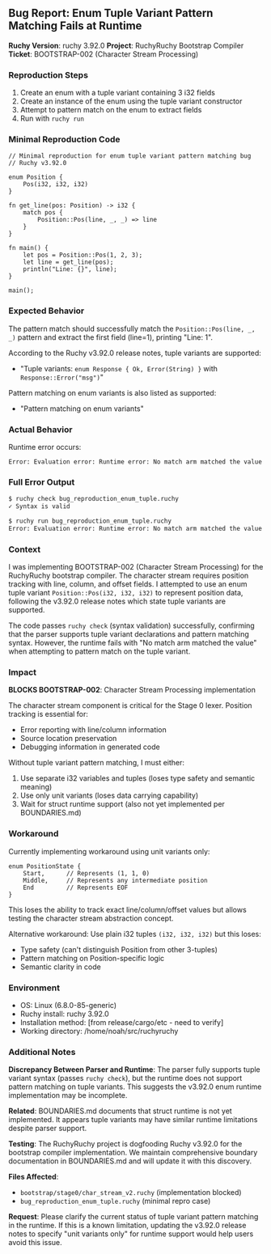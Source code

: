 ## Bug Report: Enum Tuple Variant Pattern Matching Fails at Runtime

**Ruchy Version**: ruchy 3.92.0
**Project**: RuchyRuchy Bootstrap Compiler
**Ticket**: BOOTSTRAP-002 (Character Stream Processing)

### Reproduction Steps
1. Create an enum with a tuple variant containing 3 i32 fields
2. Create an instance of the enum using the tuple variant constructor
3. Attempt to pattern match on the enum to extract fields
4. Run with `ruchy run`

### Minimal Reproduction Code
```ruchy
// Minimal reproduction for enum tuple variant pattern matching bug
// Ruchy v3.92.0

enum Position {
    Pos(i32, i32, i32)
}

fn get_line(pos: Position) -> i32 {
    match pos {
        Position::Pos(line, _, _) => line
    }
}

fn main() {
    let pos = Position::Pos(1, 2, 3);
    let line = get_line(pos);
    println("Line: {}", line);
}

main();
```

### Expected Behavior
The pattern match should successfully match the `Position::Pos(line, _, _)` pattern and extract the first field (line=1), printing "Line: 1".

According to the Ruchy v3.92.0 release notes, tuple variants are supported:
- "Tuple variants: `enum Response { Ok, Error(String) }` with `Response::Error("msg")`"

Pattern matching on enum variants is also listed as supported:
- "Pattern matching on enum variants"

### Actual Behavior
Runtime error occurs:
```
Error: Evaluation error: Runtime error: No match arm matched the value
```

### Full Error Output
```bash
$ ruchy check bug_reproduction_enum_tuple.ruchy
✓ Syntax is valid

$ ruchy run bug_reproduction_enum_tuple.ruchy
Error: Evaluation error: Runtime error: No match arm matched the value
```

### Context
I was implementing BOOTSTRAP-002 (Character Stream Processing) for the RuchyRuchy bootstrap compiler. The character stream requires position tracking with line, column, and offset fields. I attempted to use an enum tuple variant `Position::Pos(i32, i32, i32)` to represent position data, following the v3.92.0 release notes which state tuple variants are supported.

The code passes `ruchy check` (syntax validation) successfully, confirming that the parser supports tuple variant declarations and pattern matching syntax. However, the runtime fails with "No match arm matched the value" when attempting to pattern match on the tuple variant.

### Impact
**BLOCKS BOOTSTRAP-002**: Character Stream Processing implementation

The character stream component is critical for the Stage 0 lexer. Position tracking is essential for:
- Error reporting with line/column information
- Source location preservation
- Debugging information in generated code

Without tuple variant pattern matching, I must either:
1. Use separate i32 variables and tuples (loses type safety and semantic meaning)
2. Use only unit variants (loses data carrying capability)
3. Wait for struct runtime support (also not yet implemented per BOUNDARIES.md)

### Workaround
Currently implementing workaround using unit variants only:
```ruchy
enum PositionState {
    Start,      // Represents (1, 1, 0)
    Middle,     // Represents any intermediate position
    End         // Represents EOF
}
```

This loses the ability to track exact line/column/offset values but allows testing the character stream abstraction concept.

Alternative workaround: Use plain i32 tuples `(i32, i32, i32)` but this loses:
- Type safety (can't distinguish Position from other 3-tuples)
- Pattern matching on Position-specific logic
- Semantic clarity in code

### Environment
- OS: Linux (6.8.0-85-generic)
- Ruchy install: ruchy 3.92.0
- Installation method: [from release/cargo/etc - need to verify]
- Working directory: /home/noah/src/ruchyruchy

### Additional Notes

**Discrepancy Between Parser and Runtime**:
The parser fully supports tuple variant syntax (passes `ruchy check`), but the runtime does not support pattern matching on tuple variants. This suggests the v3.92.0 enum runtime implementation may be incomplete.

**Related**: BOUNDARIES.md documents that struct runtime is not yet implemented. It appears tuple variants may have similar runtime limitations despite parser support.

**Testing**: The RuchyRuchy project is dogfooding Ruchy v3.92.0 for the bootstrap compiler implementation. We maintain comprehensive boundary documentation in BOUNDARIES.md and will update it with this discovery.

**Files Affected**:
- `bootstrap/stage0/char_stream_v2.ruchy` (implementation blocked)
- `bug_reproduction_enum_tuple.ruchy` (minimal repro case)

**Request**: Please clarify the current status of tuple variant pattern matching in the runtime. If this is a known limitation, updating the v3.92.0 release notes to specify "unit variants only" for runtime support would help users avoid this issue.
